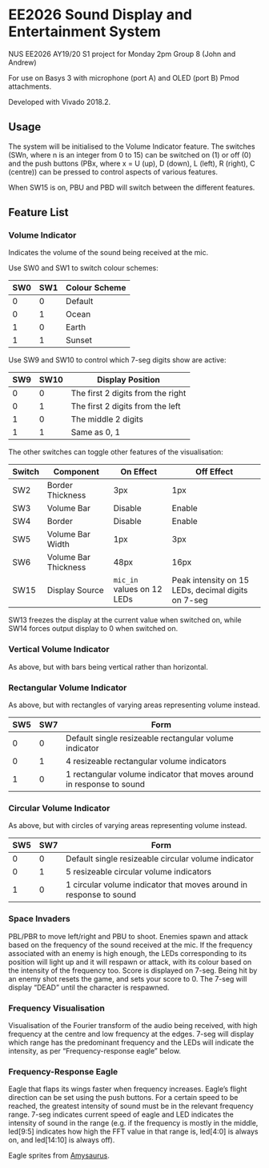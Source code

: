 # EE2026 Sound Display and Entertainment System

NUS EE2026 AY19/20 S1 project for Monday 2pm Group 8 (John and Andrew)

For use on Basys 3 with microphone (port A) and OLED (port B) Pmod attachments.

Developed with Vivado 2018.2.

## Usage

The system will be initialised to the Volume Indicator feature. The switches (SWn, where n is an integer from 0 to 15) can be switched on (1) or off (0) and the push buttons (PBx, where x = U (up), D (down), L (left), R (right), C (centre)) can be pressed to control aspects of various features.

When SW15 is on, PBU and PBD will switch between the different features.

## Feature List

### Volume Indicator

Indicates the volume of the sound being received at the mic. 

Use SW0 and SW1 to switch colour schemes:

|SW0|SW1|Colour Scheme|
|---|---|-------------|
|0|0|Default|
|0|1|Ocean|
|1|0|Earth|
|1|1|Sunset|


Use SW9 and SW10 to control which 7-seg digits show are active:

|SW9|SW10|Display Position|
|----|----|-------------|
|0|0|The first 2 digits from the right|
|0|1|The first 2 digits from the left|
|1|0|The middle 2 digits|
|1|1|Same as 0, 1|

The other switches can toggle other features of the visualisation:

|Switch|Component|On Effect|Off Effect|
|------|------------|-------------|-------------|
|SW2|Border Thickness|3px|1px|
|SW3|Volume Bar|Disable|Enable|
|SW4|Border|Disable|Enable|
|SW5|Volume Bar Width|1px|3px|
|SW6|Volume Bar Thickness|48px|16px|
|SW15|Display Source|`mic_in` values on 12 LEDs|Peak intensity on 15 LEDs, decimal digits on 7-seg|

SW13 freezes the display at the current value when switched on, while SW14 forces output display to 0 when switched on.

### Vertical Volume Indicator

As above, but with bars being vertical rather than horizontal.

### Rectangular Volume Indicator

As above, but with rectangles of varying areas representing volume instead.

|SW5|SW7|Form|
|---|---|-------------|
|0|0|Default single resizeable rectangular volume indicator|
|0|1|4 resizeable rectangular volume indicators|
|1|0|1 rectangular volume indicator that moves around in response to sound|

### Circular Volume Indicator

As above, but with circles of varying areas representing volume instead.

|SW5|SW7|Form|
|---|---|-------------|
|0|0|Default single resizeable circular volume indicator|
|0|1|5 resizeable circular volume indicators|
|1|0|1 circular volume indicator that moves around in response to sound|

### Space Invaders 

PBL/PBR to move left/right and PBU to shoot. Enemies spawn and attack based on the frequency of the sound received at the mic. If the frequency associated with an enemy is high enough, the LEDs corresponding to its position will light up and it will respawn or attack, with its colour based on the intensity of the frequency too. Score is displayed on 7-seg. Being hit by an enemy shot resets the game, and sets your score to 0. The 7-seg will display “DEAD” until the character is respawned.

### Frequency Visualisation

Visualisation of the Fourier transform of the audio being received, with high frequency at the centre and low frequency at the edges. 7-seg will display which range has the predominant frequency and the LEDs will indicate the intensity, as per “Frequency-response eagle” below.

### Frequency-Response Eagle

Eagle that flaps its wings faster when frequency increases. Eagle’s flight direction can be set using the push buttons. For a certain speed to be reached, the greatest intensity of sound must be in the relevant frequency range. 7-seg indicates current speed of eagle and LED indicates the intensity of sound in the range (e.g. if the frequency is mostly in the middle, led[9:5] indicates how high the FFT value in that range is, led[4:0] is always on, and led[14:10] is always off).

Eagle sprites from [Amysaurus](https://www.xyphien.com/forums/resources/eagle-vulture-sprite-edits.113/).

